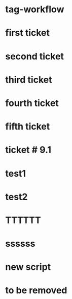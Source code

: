 # tag-workflow

# first ticket
# second ticket

# third ticket
# fourth ticket

# fifth ticket

# ticket # 9.1
# test1
# test2

# TTTTTT
# ssssss

# new script
# to be removed 

